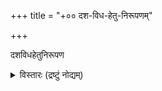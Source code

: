 +++
title = "+०० दश-विध-हेतु-निरूपणम्"

+++

दशविधहेतुनिरूपण  

<details><summary>विस्तारः (द्रष्टुं नोद्यम्)</summary>

Srinivasamakhi Vedantadesika: Dasavidhahetunirupana (part of the Vaikhanasasutratatparyacintamani)  
Based on (pp. 1-122) the of the Devanāgarī-ed. by R. Parthasarathi Bhattacarya:  
Śrīvaikhānasagṛhyasūtra (= DHN[D]); 2 vols., Akulamannāḍu, 1967 (reprint Tirupati, 1997/98).  
  
  
Input by Ute Hüsken  

  ### सङ्क्षेपाः
अग्निप्- अग्निपुराणम्।   
आपस्तम्बध्स्- आपस्तम्बीयधर्मसूत्रम्।   
आपस्तम्बगृस्- आपस्तम्बगृह्यसूत्रम्।   
आस्- आनन्दसंहिता।  
अष्टध्यायी- पानिनिऽस् अछ्त् ब्üछेर् ग्रम्मतिस्छेर् रेगेल्न्।   
आश्वलायनगृस्- आश्वलायनगृह्यसूत्र।   
अव्- अथर्वसंहिता।   
भागवतप्- श्रीमद् भागवत महापुराणम्।  
बौध्ध्स्- दस् बौधायन-धर्मसूत्र।   
बौध्गृस्- थे बोधायन गृह्यसूत्र।   
बौध्गृशेष्स्- प्प्। १७७-३७६ इन् बौध्गृस्।  
भ्गी- भगवद्गीता। स्। म्भ् (६।२३।१-४०।७८)।  
ब्रह्मकैवर्तप्- श्रीब्रह्मवैवर्तपुराणम्।   
ब्रह्माण्डप्- ब्रह्माण्डपुराण ओफ़् कृष्ण द्वैपायन व्यास।   
ब्रह्मप्- सन्स्क्रित् इन्दिचेस् अन्द् तेxत् ओफ़् थे ब्रह्मपुराण।   
बृहद्ब्रह्मस्- बृहद्ब्रह्मसंहिता।   
छान्दोग्यब्र्- छान्दोग्यब्राह्मण।   
छान्दोग्यउ- ख्âन्दोजोपनिस्हद्।   
द्ह्न्[द्]: दशविधहेतुनिरूपण ब्य् श्रीनिवास दीक्षित।   
द्ह्न्[त्]: दशविधहेतुनिरूपण ब्य् श्रीनिवास दीक्षित [तेलुगु छरच्तेर्स्]  
द्ह्न्व्- दशविधहेतुनिरूपणव्याख्यान   
गर्भउ- गर्भोपनिषद्।   
गरुडप्- श्रीगरुडमहापुराणम्।   
गौतमध्स्- थे इन्स्तितुतेस् ओफ़् गौतम।   
गोभिलगृस्- गोभिलीयगृह्यसूत्र।   
गृह्यपरिशिष्टस्- वैखानसगृह्यपरिशिष्टसूत्र।   
हरिव्- थे हरिवम्श (सुप्प्ल्। तो म्भ्)।   
हिर्गृस्- हिरण्यकेशिगृह्यसूत्रम्।   
ईश्वरस्- ईश्वरसंहिता।   
जयाख्यस्- जयाख्यसंहिता।   
कैवल्यउ- कैवल्योपनिषद्।   
कपिञ्जलस्- कपिञ्जलसंहिता।   
काठकगृस्- थे काठकगृह्यसूत्र।  
ख- खिलाधिकार (खिलतन्त्र)   
खादिरगृस्- खादिरगृह्यसूत्रम्।   
क्ज्क्- ज्ञानकाण्ड (काश्यपसंहिता)।  
क्र- क्रियाधिकार।   
कूर्मप्- श्री-कूर्ममहापुराणम्।  
लिङ्गप्- लिङ्गमहापुराणम्।   
महाउ- महोपनिषद्।   
मनुध्श्- थे मनु स्मृति।   
मनुगृस्- मानवगृह्यसूत्र ओफ़् थे मैत्रायणीय शाखा।  
मर्कण्डेयप्- श्री-मार्कण्डेयमहापुराणम्।   
मत्स्यप्- मत्स्यमहापुराणम्।   
म्भ्- महाभारत।   
मोप्- मोक्षोपायप्रदीपिका ब्य् रघुपतिभट्टाचार्य।   
मुद्गलउ- मुद्गलोपनिषद्।   
मुण्डकउ- मुण्डकोपनिषद्।  
नारदप्- नारदपुराण।   
नरसिंहप्- नृसिंहपुराण।   
निरुक्त- [यास्क] थे निघन्तु अन्द् थे निरुक्त।  
न्व्ब्- वैखानसकल्पसूत्रभाष्य (वैखानससूत्रभाष्य; वैखानसगृह्यसूत्रभाष्य)।   
पद्मप्- श्री पद्ममहापुराणम्।   
पाद्मस्- पाद्म सम्हिता।   
पारमेश्वरस्- पाञ्चरात्रान्तर्गता पारमेश्वरसंहिता।   
पराशरस्- पराशर संहिता।  
पार्गृस्- पारस्करगृह्यसूत्र।   
पौष्करस्- पाञ्चरात्रागमे रत्नत्रयान्तर्गता पौष्करसंहिता।   
प्र- प्रकीर्णाधिकार।   
प्र्- श्री पाञ्चरात्ररक्षा।  
पुरातन्त्र- पुरातन्त्र।  
पूर्वप्- पूर्वप्रयोग।  
राम्- थे पाद इन्देx ओफ़् थे वाल्मिकि रामायण।   
Ṛव्- थे ह्य्म्न्स् ओफ़् थे रिग्-वेद इन् थे सम्हित अन्द् पद तेxत्स्।   
स- समूर्तार्चनाधिकरण।  
साम्बप्- साम्बपुराणम्।   
सम्मयू- संस्कारमयूख।  
सनत्क्स्- सनत्कुमार-संहिता ओफ़् थे पाञ्चरात्रागम।   
शाङ्खायनगृस्- शाङ्खायनगृह्यसूत्र।  
सनुक्र्- सूत्रानुक्रमणिका।  
शतपथब्र्- थे शतपथ ब्राह्मण इन् थे काण्वीय रेचेन्सिओन्।   
सात्त्वतस्- सात्वत-संहिता।  
स्द्- सूत्रदर्पण (श्रीवैखानससूत्रदर्पण)।  
स्द्च्- श्रीनिवासदीक्षितेन्द्रचरित्र।  
शेषस्- शेषसंहिता - श्रीपाञ्चरात्राभिधा भगवच्छास्त्रे सकलसंहितासारभूता शेषसंहिता।  
स्कन्दप्- थे स्कन्दपुराण।  
श्रीप्रश्नस्- श्रीप्रश्न सम्हिता।   
स्र्-वृत्ति- प्रयोगवृत्ति।  
सुप्रभेदा- [सुप्रभेदागम] सुप्रपेताकमम्।  
श्वेतु- श्वेताश्वतरोपनिषद्।   
स्य्-न्- निबन्धन।   
ता- तैत्तिरीयारण्यकम्।   
त्ब्- थे तैत्तिरीय ब्राह्मण ओफ़् थे ब्लच्क् यजुर् वेद।  
त्प्च्- तात्पर्यचिन्तामणि।  
त्स्- थे तैत्तिरीय संहिता ओफ़् थे ब्लच्क् यजुर्वेद।   
व- वासाधिकार (वासनाधिकार)।  
वैख्स्म्स्- वैखानसस्मार्तसूत्र।  
वराहप्- श्री वराहपुराणम्।  
वासिष्ठध्श्- वासिष्ठधर्मशास्त्र।  
विष्णुध्- विष्णुधर्मः।  
विष्णुधर्मोत्तरप्- श्रीविष्णुधर्मोत्तरपुराणम्।  
विष्णुप्- श्रीविष्णुमहापुराणम्।  
विष्णुस्मृति- विष्णुस्मृतिः।  
विष्वक्सेनस्- विष्वक्सेन संहिता।  
विश्वमित्रस्- विश्वामित्रसंहिता।   
विवाहप्- विवाहप्रयोग।  
व्क्- विमानार्चनकल्प (वैखानसागम, मरीचिसंहिता)।  
व्म्म्- वैखानसमहिममञ्जरी।  
व्म्प्- वैखानसमन्त्रप्रश्न (वैखानससंहिता)।   
वृद्धहारीत- वृद्धहारीतस्मृति।  
व्य्-वृत्ति- वृत्ति देस् वसन्तयाजिन्।  
य- यज्ञाधिकार  
याज्ञवल्क्यध्श्- याज्नवल्क्य स्मृति।
</details>

